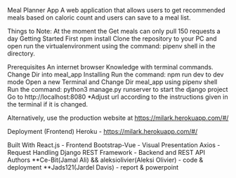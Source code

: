 Meal Planner App
A web application that allows users to get recommended meals based on caloric count and users can save to a meal list.

Things to Note: At the moment the Get meals can only pull 150 requests a day
Getting Started
First npm install
Clone the repository to your PC and open run the virtualenvironment using the command: pipenv shell in the directory.

Prerequisites
An internet browser
Knowledge with terminal commands.
Change Dir into meal_app
Installing
Run the command: npm run dev to dev mode
Open a new Terminal and Change Dir meal_app using pipenv shell
Run the command: python3 manage.py runserver to start the django project
Go to http://localhost:8080
*Adjust url according to the instructions given in the terminal if it is changed.

Alternatively, use the production website at https://milark.herokuapp.com/#/

Deployment
(Frontend) Heroku - https://milark.herokuapp.com/#/

Built With
React.js - Frontend
Bootstrap-Vue - Visual Presentation
Axios - Request Handling
Django REST Framework - Backend and REST API
Authors
**Ce-Bit(Jamal Ali) && aleksiolivier(Aleksi Olivier) - code & deployment
**Jads121(Jardel Davis) - report & powerpoint
